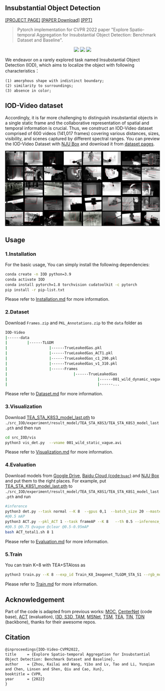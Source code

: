 

## Insubstantial Object Detection

[[PROJECT PAGE]](https://calayzhou.github.io/) [[PAPER Download]]() [[PPT]](./readme/IOD-Video.pdf) 

>Pytorch implementation for CVPR 2022 paper "Explore Spatio-temporal Aggregation for Insubstantial Object Detection: Benchmark Dataset and Baseline".


<div align="center" style="width:image width px;">
  <img  src="images/001_wild_static_vague.gif" width=240>
  <img  src="images/044_flange_dynamic_clear.gif" width=240>
  <img  src="images/481_pipeline_dynamic_clear.gif" width=240 >
</div>

We endeavor on a rarely explored task named Insubstantial Object Detection (IOD), which aims to localize the object with following characteristics：
```
(1) amorphous shape with indistinct boundary;
(2) similarity to surroundings;
(3) absence in color;
```
## IOD-Video dataset

Accordingly, it is far more challenging to distinguish insubstantial objects in a single static frame and the collaborative representation of spatial and temporal information is crucial. Thus, we construct an IOD-Video dataset comprised of 600 videos (141,017 frames) covering various distances, sizes, visibility, and scenes captured by different spectral ranges.
You can preview the IOD-Video Dataset with [NJU Box](https://box.nju.edu.cn/d/654f74926166482fa569/) and download it from [dataset pages](https://calayzhou.github.io/2022/05/04/Dataset/). 

<div align="center" style="width:image width px;">
  <img  src="images/IOD-Video_overview.png" width=720>
</div>

## Usage

### 1.Installation

For the basic usage, You can simply install the following dependencies:
```bash
conda create -n IOD python=3.9
conda activate IOD
conda install pytorch=1.8 torchvision cudatoolkit -c pytorch
pip install -r pip-list.txt
```
Please refer to [Installation.md](./readme/Installation.md) for more information.

### 2.Dataset
Download `Frames.zip` and `PKL_Annotations.zip` to the `data` folder as
```bash
IOD-Video
|------data
|         |------TLGDM
|                   |------TrueLeakedGas.pkl
|                   |------TrueLeakedGas_ACT1.pkl
|                   |------TrueLeakedGas_c1_290.pkl
|                   |------TrueLeakedGas_v1_310.pkl
|                   |------Frames
|                              |------TrueLeakedGas
|                                         |------001_wild_dynamic_vague
|                                         |------...
```
Please refer to [Dataset.md](./readme/Dataset.md) for more information.


### 3.Visualization

Download [TEA_STA_K8S3_model_last.pth](https://drive.google.com/file/d/1jMWSMgeQYzQO9LW5Dc7pLEC8IXzhUXDL/view?usp=sharing) to `./src_IOD/experiment/result_model/TEA_STA_K8S3/TEA_STA_K8S3_model_last.pth` and then run

```bash
cd src_IOD/vis
python3 vis_det.py  --vname 001_wild_static_vague.avi 
```
Please refer to [Visualization.md](./readme/Visualization.md) for more information.

### 4.Evaluation
Download models from [Google Drive](https://drive.google.com/drive/folders/1n1VG_nWj5e57iKeJlVOJgs74lQe7q7hn?usp=sharing),
[Baidu Cloud,(code:`buac`)](https://pan.baidu.com/s/1ddV-u5RXnAsKtM8f19W7DA ) and [NJU Box](https://box.nju.edu.cn/d/7d89bd4796ab486b9886/) and put them to the 
right places. For example, put [TEA_STA_K8S1_model_last.pth](https://drive.google.com/file/d/1SndXxRKm9qwDWmcvwI_cxbWbgoa6JP1o/view?usp=sharing) to `./src_IOD/experiment/result_model/TEA_STA_K8S1/TEA_STA_K8S1_model_last.pth` and run

~~~bash
#inference
python3 det.py --task normal --K 8  --gpus 0,1  --batch_size 20 --master_batch 10  --num_workers 2 --rgb_model ../experiment/result_model/TEA_STA_K8S1/TEA_STA_K8S1_model_last.pth  --inference_dir ../result/inference_TLGDM_pkl1   --dataset IODVideo   --split  1  --arch TEAresnet_50
#@0.5 mAP
python3 ACT.py --pkl_ACT 1 --task frameAP --K 8   --th 0.5 --inference_dir ../result/inference_TLGDM_pkl1 --dataset IODVideo --split 1
#@0.5 @0.75 @vague @clear @0.5-0.95mAP
bash ACT_total1.sh 8 1
~~~

Please refer to [Evaluation.md](./readme/Evaluation.md) for more information.

### 5.Train
You can train K=8 with TEA+STAloss as
```bash
python3 train.py --K 8 --exp_id Train_K8_Imagenet_TLGDM_STA_S1 --rgb_model ../experiment/result_model/TEA_STA_K8S1/ --batch_size 16  --master_batch 8  --lr 5e-4 --gpus 0,1 --num_workers 4  --num_epochs 12 --lr_step 6,8 --dataset IODVideo --split 1  --arch TEAresnet_50   --pretrain_model imagenet
```

Please refer to [Train.md](./readme/Train.md) for more information.

## Acknowledgement

Part of the code is adapted from previous works: [MOC](https://github.com/MCG-NJU/MOC-Detector/tree/master),
[CenterNet](https://github.com/xingyizhou/CenterNet) (code base), [ACT](https://github.com/vkalogeiton/caffe/tree/act-detector) (evaluation), 
[I3D, S3D, TAM](https://github.com/IBM/action-recognition-pytorch),
[MSNet](https://github.com/arunos728/MotionSqueeze),
[TSM](https://github.com/mit-han-lab/temporal-shift-module),
[TEA](https://github.com/Phoenix1327/tea-action-recognition),
[TIN](https://github.com/deepcs233/TIN),
[TDN](https://github.com/MCG-NJU/TDN) (backbone), thanks for their awesome repos.


## Citation

```
@inproceedings{IOD-Video-CVPR2022,
title     = {Explore Spatio-temporal Aggregation for Insubstantial Object Detection: Benchmark Dataset and Baseline},
author    = {Zhou, Kailai and Wang, Yibo and Lv, Tao and Li, Yunqian and Chen, Linsen and Shen, Qiu and Cao, Xun},
booktitle = CVPR,
year      = {2022}
}
```
